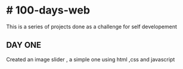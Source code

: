 <h1># 100-days-web</h1>
This is a series of projects done as a challenge for self developement</br>
<h2><b> DAY ONE </B></h2>
Created an image slider , a simple one using html ,css and javascript
